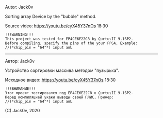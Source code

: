 Autor: Jack0v

Sorting array Device by the "bubble" method.

Source video: https://youtu.be/cyX45Y37nOs 18:30

	!!!WARNING!!!
	This project was tested for EP4CE6E22C8 by QurtusII 9.1SP2.
	Before compiling, specify the pins of the your FPGA. Example:
	//(*chip_pin = "64"*) input anL

-----------------------------------------------------

Автор: Jack0v

Устройство сортировки массива методом "пузырька".

Исходное видео: https://youtu.be/cyX45Y37nOs 18:30

	!!!ВНИМАНИЕ!!!
	Этот проект тестировался под EP4CE6E22C8 в QurtusII 9.1SP2.
	Перед компиляцией укажи выводы своей ПЛИС. Пример:
	//(*chip_pin = "64"*) input anL

(C) Jack0v, 2020
